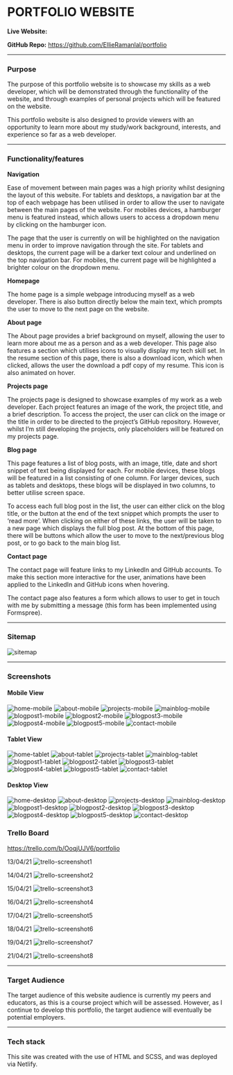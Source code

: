 # PORTFOLIO WEBSITE

**Live Website:**

**GitHub Repo:**
<https://github.com/EllieRamanlal/portfolio>

___
### Purpose

The purpose of this portfolio website is to showcase my skills as a web developer, which will be demonstrated through the functionality of the website, and through examples of personal projects which will be featured on the website.

This portfolio website is also designed to provide viewers with an opportunity to learn more about my study/work background, interests, and experience so far as a web developer.  
___
### Functionality/features

**Navigation**

Ease of movement between main pages was a high priority whilst designing the layout of this website. For tablets and desktops, a navigation bar at the top of each webpage has been utilised in order to allow the user to navigate between the main pages of the website. For mobiles devices, a hamburger menu is featured instead, which allows users to access a dropdown menu by clicking on the hamburger icon.

The page that the user is currently on will be highlighted on the navigation menu in order to improve navigation through the site. For tablets and desktops, the current page will be a darker text colour and underlined on the top navigation bar. For mobiles, the current page will be highlighted a brighter colour on the dropdown menu.

**Homepage**

The home page is a simple webpage introducing myself as a web developer. There is also button directly below the main text, which prompts the user to move to the next page on the website. 

**About page**

The About page provides a brief background on myself, allowing the user to learn more about me as a person and as a web developer. This page also features a section which utilises icons to visually display my tech skill set. In the resume section of this page, there is also a download icon, which when clicked, allows the user the download a pdf copy of my resume. This icon is also animated on hover.

**Projects page**

The projects page is designed to showcase examples of my work as a web developer. Each project features an image of the work, the project title, and a brief description. To access the project, the user can click on the image or the title in order to be directed to the project’s GitHub repository. However, whilst I’m still developing the projects, only placeholders will be featured on my projects page. 

**Blog page**

This page features a list of blog posts, with an image, title, date and short snippet of text being displayed for each. For mobile devices, these blogs will be featured in a list consisting of one column. For larger devices, such as tablets and desktops, these blogs will be displayed in two columns, to better utilise screen space. 

To access each full blog post in the list, the user can either click on the blog title, or the button at the end of the text snippet which prompts the user to ‘read more’. When clicking on either of these links, the user will be taken to a new page which displays the full blog post. At the bottom of this page, there will be buttons which allow the user to move to the next/previous blog post, or to go back to the main blog list. 

**Contact page**

The contact page will feature links to my LinkedIn and GitHub accounts. To make this section more interactive for the user, animations have been applied to the LinkedIn and GitHub icons when hovering.

The contact page also features a form which allows to user to get in touch with me by submitting a message (this form has been implemented using Formspree). 

___
### Sitemap

![sitemap](docs/site-map.png)
___
### Screenshots

#### Mobile View

![home-mobile](docs/home-mobile.png)
![about-mobile](docs/about-mobile.png)
![projects-mobile](docs/projects-mobile.png)
![mainblog-mobile](docs/mainblog-mobile.png)
![blogpost1-mobile](docs/blogpost1-mobile.png)
![blogpost2-mobile](docs/blogpost2-mobile.png)
![blogpost3-mobile](docs/blogpost3-mobile.png)
![blogpost4-mobile](docs/blogpost4-mobile.png)
![blogpost5-mobile](docs/blogpost5-mobile.png)
![contact-mobile](docs/contact-mobile.png)

#### Tablet View

![home-tablet](docs/home-tablet.png)
![about-tablet](docs/about-tablet.png)
![projects-tablet](docs/projects-tablet.png)
![mainblog-tablet](docs/mainblog-tablet.png)
![blogpost1-tablet](docs/blogpost1-tablet.png)
![blogpost2-tablet](docs/blogpost2-tablet.png)
![blogpost3-tablet](docs/blogpost3-tablet.png)
![blogpost4-tablet](docs/blogpost4-tablet.png)
![blogpost5-tablet](docs/blogpost5-tablet.png)
![contact-tablet](docs/contact-tablet.png)

#### Desktop View

![home-desktop](docs/home-desktop.png)
![about-desktop](docs/about-desktop.png)
![projects-desktop](docs/projects-desktop.png)
![mainblog-desktop](docs/mainblog-desktop.png)
![blogpost1-desktop](docs/blogpost1-desktop.png)
![blogpost2-desktop](docs/blogpost2-desktop.png)
![blogpost3-desktop](docs/blogpost3-desktop.png)
![blogpost4-desktop](docs/blogpost4-desktop.png)
![blogpost5-desktop](docs/blogpost5-desktop.png)
![contact-desktop](docs/contact-desktop.png)

### Trello Board

<https://trello.com/b/OoqjUJV6/portfolio>

13/04/21
![trello-screenshot1](docs/13-04-21.png)

14/04/21
![trello-screenshot2](docs/14-04-21.png)

15/04/21
![trello-screenshot3](docs/15-04-21.png)

16/04/21
![trello-screenshot4](docs/16-04-21.png)

17/04/21
![trello-screenshot5](docs/17-04-21.png)

18/04/21
![trello-screenshot6](docs/18-04-21.png)

19/04/21
![trello-screenshot7](docs/19-04-21.png)

21/04/21
![trello-screenshot8](docs/21-04-21.png)

___
### Target Audience

The target audience of this website audience is currently my peers and educators, as this is a course project which will be assessed. However, as I continue to develop this portfolio, the target audience will eventually be potential employers. 
___
### Tech stack

This site was created with the use of HTML and SCSS, and was deployed via Netlify. 
